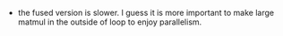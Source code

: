 - the fused version is slower. I guess it is more important to make large matmul in the outside of loop to enjoy parallelism.

